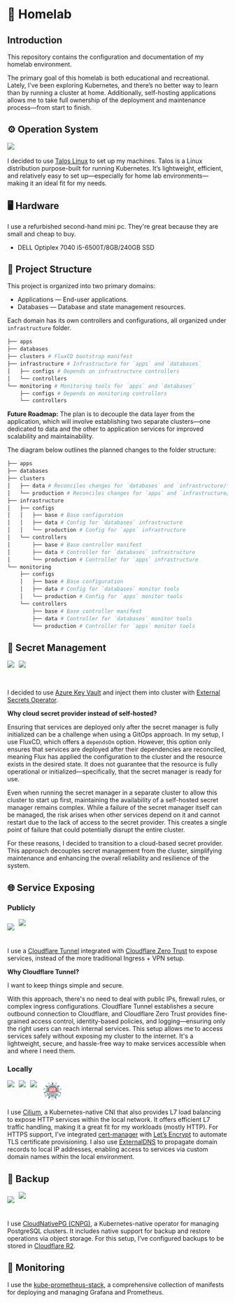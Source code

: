 # 🏡 Homelab

## Introduction

This repository contains the configuration and documentation of my homelab environment.

The primary goal of this homelab is both educational and recreational. Lately, I’ve been exploring Kubernetes, and there’s no better way to learn than by running a cluster at home. Additionally, self-hosting applications allows me to take full ownership of the deployment and maintenance process—from start to finish.

## ⚙️ Operation System

<img src="https://www.talos.dev/images/logo.svg" width="100">

I decided to use [Talos Linux](https://github.com/siderolabs/talos) to set up my machines.
Talos is a Linux distribution purpose-built for running Kubernetes.
It’s lightweight, efficient, and relatively easy to set up—especially for home lab environments—making it an ideal fit for my needs.

## 🖥️ Hardware

I use a refurbished second-hand mini pc. They're great because they are small and cheap to buy.

- DELL Optiplex 7040 i5-6500T/8GB/240GB SSD

## 📁 Project Structure

This project is organized into two primary domains:

- Applications — End-user applications.
- Databases — Database and state management resources.

Each domain has its own controllers and configurations, all organized under `infrastructure` folder.

```bash
├── apps
├── databases
├── clusters # FluxCD bootstrap manifest
├── infrastructure # Infrastructure for `apps` and `databases`
│   ├── configs # Depends on infrastructure controllers
│   └── controllers
└── monitoring # Monitoring tools for `apps` and `databases`
    ├── configs # Depends on monitoring controllers
    └── controllers
```

**Future Roadmap:**
The plan is to decouple the data layer from the application, 
which will involve establishing two separate clusters—one dedicated to 
data and the other to application services for improved scalability and maintainability.

The diagram below outlines the planned changes to the folder structure:

```bash
├── apps
├── databases
├── clusters
│   ├── data # Reconciles changes for `databases` and `infrastructure/**/data`
│   └── production # Reconciles changes for `apps` and `infrastructure/**/production`
├── infrastructure
│   ├── configs
│   │   ├── base # Base configuration
│   │   ├── data # Config for `databases` infrastructure
│   │   └── production # Config for `apps` infrastructure
│   └── controllers
│       ├── base # Base controller manifest
│       ├── data # Controller for `databases` infrastructure
│       └── production # Controller for `apps` infrastructure
└── monitoring
    ├── configs
    │   ├── base # Base configuration
    │   ├── data # Config for `databases` monitor tools
    │   └── production # Config for `apps` monitor tools
    └── controllers
        ├── base # Base controller manifest
        ├── data # Controller for `databases` monitor tools
        └── production # Controller for `apps` monitor tools
```

## 🔐 Secret Management

<div style="display: flex; gap: 10px">
    <img src="https://www.isjw.uk/images/azure/keyvault.png" height="50"/>
    <img src="https://external-secrets.io/latest/pictures/eso-round-logo.svg" height="50">
</div>

I decided to use [Azure Key Vault](https://azure.microsoft.com/en-us/products/key-vault) and inject them into cluster with [External Secrets Operator](https://external-secrets.io/).

**Why cloud secret provider instead of self-hosted?**

Ensuring that services are deployed only after the secret manager is fully initialized can be a challenge when using a GitOps approach. In my setup, I use FluxCD, which offers a `dependsOn` option. However, this option only ensures that services are deployed after their dependencies are reconciled, meaning Flux has applied the configuration to the cluster and the resource exists in the desired state. It does not guarantee that the resource is fully operational or initialized—specifically, that the secret manager is ready for use.

Even when running the secret manager in a separate cluster to allow this cluster to start up first, maintaining the availability of a self-hosted secret manager remains complex. While a failure of the secret manager itself can be managed, the risk arises when other services depend on it and cannot restart due to the lack of access to the secret provider. This creates a single point of failure that could potentially disrupt the entire cluster.

For these reasons, I decided to transition to a cloud-based secret provider. This approach decouples secret management from the cluster, simplifying maintenance and enhancing the overall reliability and resilience of the system.

## 🌐 Service Exposing

### Publicly

<div style="display: flex; gap: 10px; align-items: center">
    <img src="https://cdn.jsdelivr.net/gh/walkxcode/dashboard-icons/png/cloudflare.png" height="30"/>
    <img src="https://cdn.jsdelivr.net/gh/walkxcode/dashboard-icons/png/cloudflare-zero-trust.png" height="50"/>
</div>

I use a [Cloudflare Tunnel](https://developers.cloudflare.com/cloudflare-one/connections/connect-networks/) integrated with [Cloudflare Zero Trust](https://developers.cloudflare.com/cloudflare-one/) to expose services, instead of the more traditional Ingress + VPN setup. 

**Why Cloudflare Tunnel?**

I want to keep things simple and secure.

With this approach, there's no need to deal with public IPs, firewall rules, or complex ingress configurations. Cloudflare Tunnel establishes a secure outbound connection to Cloudflare, and Cloudflare Zero Trust provides fine-grained access control, identity-based policies, and logging—ensuring only the right users can reach internal services. This setup allows me to access services safely without exposing my cluster to the internet. It's a lightweight, secure, and hassle-free way to make services accessible when and where I need them.

### Locally

<div style="display: flex; gap: 10px; align-items: center">
    <img src="https://cdn.jsdelivr.net/gh/homarr-labs/dashboard-icons/svg/cilium.svg" height="50"/>
    <img src="https://cdn.jsdelivr.net/gh/homarr-labs/dashboard-icons/svg/cert-manager.svg" height="50"/>
    <img src="https://cdn.jsdelivr.net/gh/homarr-labs/dashboard-icons/svg/lets-encrypt.svg" height="50"/>
    <img src="https://raw.githubusercontent.com/kubernetes-sigs/external-dns/refs/heads/master/docs/img/external-dns.png" height="50"/>
</div>

I use [Cilium](https://docs.cilium.io/en/stable/network/servicemesh/ingress/), a Kubernetes-native CNI that also provides L7 load balancing to expose HTTP services within the local network. It offers efficient L7 traffic handling, making it a great fit for my workloads (mostly HTTP). For HTTPS support, I’ve integrated [cert-manager](https://cert-manager.io/docs/) with [Let’s Encrypt](https://letsencrypt.org/) to automate TLS certificate provisioning. I also use [ExternalDNS](https://kubernetes-sigs.github.io/external-dns/) to propagate domain records to local IP addresses, enabling access to services via custom domain names within the local environment.

## 💾 Backup

<div style="display: flex; gap: 10px; align-items: center">
    <img src="https://cdn.jsdelivr.net/gh/walkxcode/dashboard-icons/png/cloudflare.png" height="30"/>
    <img src="https://cloudnative-pg.io/images/hero_image.svg" height="50"/>
</div>

I use [CloudNativePG (CNPG)](https://cloudnative-pg.io/), a Kubernetes-native operator for managing PostgreSQL clusters. It includes native support for backup and restore operations via object storage. For this setup, I’ve configured backups to be stored in [Cloudflare R2](https://www.cloudflare.com/developer-platform/products/r2/).


## 🔭 Monitoring

I use the [kube-prometheus-stack](https://github.com/prometheus-community/helm-charts/tree/main/charts/kube-prometheus-stack), a comprehensive collection of manifests for deploying and managing Grafana and Prometheus.
